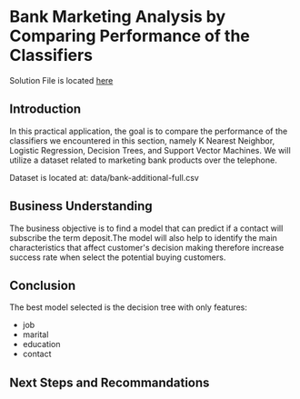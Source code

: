 # Bank Marketing Analysis by Comparing Performance of the Classifiers

Solution File is located [here](bank_marketing_analysis/blob/main/solution.ipynb)

## Introduction

In this practical application, the goal is to compare the performance of the classifiers we encountered in this section, namely K Nearest Neighbor, Logistic Regression, Decision Trees, and Support Vector Machines. We will utilize a dataset related to marketing bank products over the telephone.

Dataset is located at: data/bank-additional-full.csv

## Business Understanding

The business objective is to find a model that can predict if a contact will subscribe the term deposit.The model will also help to identify the main characteristics that affect customer's decision making therefore increase success rate when select the potential buying customers.

## Conclusion

The best model selected is the decision tree with only features:
* job
* marital
* education
* contact

## Next Steps and Recommandations
